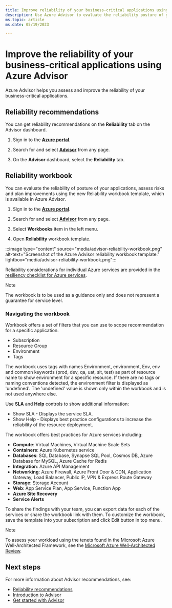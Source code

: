 ```yaml
---
title: Improve reliability of your business-critical applications using Azure Advisor recommendations and the reliability workbook.
description: Use Azure Advisor to evaluate the reliability posture of your business-critical applications, assess risks and plan improvements.
ms.topic: article
ms.date: 05/19/2023

---
```


# Improve the reliability of your business-critical applications using Azure Advisor

Azure Advisor helps you assess and improve the reliability of your business-critical applications. 

## Reliability recommendations

You can get reliability recommendations on the **Reliability** tab on the Advisor dashboard.

1. Sign in to the [**Azure portal**](https://portal.azure.com).

1. Search for and select [**Advisor**](https://aka.ms/azureadvisordashboard) from any page.

1. On the **Advisor** dashboard, select the **Reliability** tab.

## Reliability workbook

You can evaluate the reliability of posture of your applications, assess risks and plan improvements using the new Reliability workbook template, which is available in Azure Advisor.

1. Sign in to the [**Azure portal**](https://portal.azure.com).

1. Search for and select [**Advisor**](https://aka.ms/azureadvisordashboard) from any page.

1. Select **Workbooks** item in the left menu. 

1. Open **Reliability** workbook template. 

:::image type="content" source="media/advisor-reliability-workbook.png" alt-text="Screenshot of the Azure Advisor reliability workbook template." lightbox="media/advisor-reliability-workbook.png":::

Reliability considerations for individual Azure services are provided in the [resiliency checklist for Azure services](/azure/architecture/checklist/resiliency-per-service).

> [!NOTE]
> The workbook is to be used as a guidance only and does not represent a guarantee for service level.

### Navigating the workbook

Workbook offers a set of filters that you can use to scope recommendation for a specific application.

*	Subscription
*	Resource Group
*	Environment 
*	Tags 

The workbook uses tags with names Environment, environment, Env, env and common keywords (prod, dev, qa, uat, sit, test) as part of resource name to show environment for a specific resource. If there are no tags or naming conventions detected, the environment filter is displayed as 'undefined'. The 'undefined' value is shown only within the workbook and is not used anywhere else.

Use **SLA** and **Help** controls to show additional information:

*	Show SLA - Displays the service SLA. 
*	Show Help - Displays best practice configurations to increase the reliability of the resource deployment.

The workbook offers best practices for Azure services including:
*	**Compute**: Virtual Machines, Virtual Machine Scale Sets
*	**Containers**: Azure Kubernetes service
*	**Databases**: SQL Database, Synapse SQL Pool, Cosmos DB, Azure Database for MySQL, Azure Cache for Redis
*	**Integration**: Azure API Management
*	**Networking**: Azure Firewall, Azure Front Door & CDN, Application Gateway, Load Balancer, Public IP, VPN & Express Route Gateway
*	**Storage**: Storage Account
*	**Web**: App Service Plan, App Service, Function App
*	**Azure Site Recovery**
*	**Service Alerts**

To share the findings with your team, you can export data for each of the services or share the workbook link with them.
To customize the workbook, save the template into your subscription and click Edit button in top menu.

> [!NOTE]
> To assess your workload using the tenets found in the Microsoft Azure Well-Architected Framework, see the [Microsoft Azure Well-Architected Review](/assessments/?id=azure-architecture-review&mode=pre-assessment).

## Next steps

For more information about Advisor recommendations, see:
* [Reliability recommendations](advisor-reference-reliability-recommendations.md)
* [Introduction to Advisor](advisor-overview.md)
* [Get started with Advisor](advisor-get-started.md)


